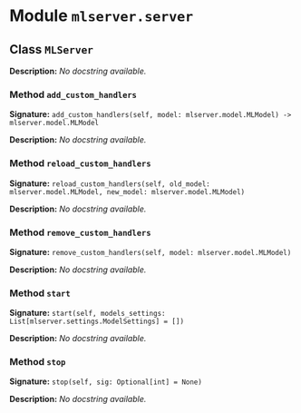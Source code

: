 # Module `mlserver.server`


## Class `MLServer`


**Description:**
*No docstring available.*

### Method `add_custom_handlers`


**Signature:** `add_custom_handlers(self, model: mlserver.model.MLModel) -> mlserver.model.MLModel`


**Description:**
*No docstring available.*

### Method `reload_custom_handlers`


**Signature:** `reload_custom_handlers(self, old_model: mlserver.model.MLModel, new_model: mlserver.model.MLModel)`


**Description:**
*No docstring available.*

### Method `remove_custom_handlers`


**Signature:** `remove_custom_handlers(self, model: mlserver.model.MLModel)`


**Description:**
*No docstring available.*

### Method `start`


**Signature:** `start(self, models_settings: List[mlserver.settings.ModelSettings] = [])`


**Description:**
*No docstring available.*

### Method `stop`


**Signature:** `stop(self, sig: Optional[int] = None)`


**Description:**
*No docstring available.*
